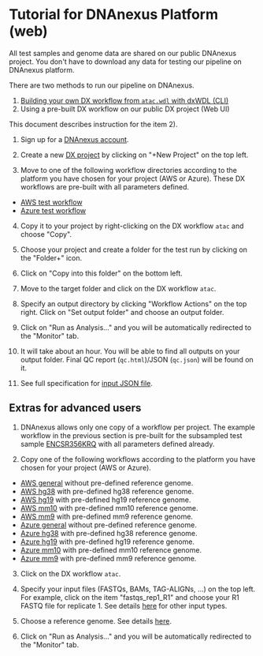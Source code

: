 # Tutorial for DNAnexus Platform (web)

All test samples and genome data are shared on our public DNAnexus project. You don't have to download any data for testing our pipeline on DNAnexus platform.

There are two methods to run our pipeline on DNAnexus.

1) [Building your own DX workflow from `atac.wdl` with dxWDL (CLI)](tutorial_dx_cli.md)
2) Using a pre-built DX workflow on our public DX project (Web UI)

This document describes instruction for the item 2).

1. Sign up for a [DNAnexus account](https://platform.DNAnexus.com/register).

2. Create a new [DX project](https://platform.DNAnexus.com/projects) by clicking on "+New Project" on the top left.

3. Move to one of the following workflow directories according to the platform you have chosen for your project (AWS or Azure). These DX workflows are pre-built with all parameters defined.

* [AWS test workflow](https://platform.DNAnexus.com/projects/BKpvFg00VBPV975PgJ6Q03v6/data/ATAC-seq/workflows/v1.3.1/test_ENCSR356KRQ_subsampled)
* [Azure test workflow](https://platform.DNAnexus.com/projects/F6K911Q9xyfgJ36JFzv03Z5J/data/ATAC-seq/workflows/v1.3.1/test_ENCSR356KRQ_subsampled)

4. Copy it to your project by right-clicking on the DX workflow `atac` and choose "Copy". 

5. Choose your project and create a folder for the test run by clicking on the "Folder+" icon.

6. Click on "Copy into this folder" on the bottom left.

7. Move to the target folder and click on the DX workflow `atac`.

9. Specify an output directory by clicking "Workflow Actions" on the top right. Click on "Set output folder" and choose an output folder.

10. Click on "Run as Analysis..." and you will be automatically redirected to the "Monitor" tab.

11. It will take about an hour. You will be able to find all outputs on your output folder. Final QC report (`qc.html`)/JSON (`qc.json`) will be found on it.

11. See full specification for [input JSON file](input.md).


## Extras for advanced users

1. DNAnexus allows only one copy of a workflow per project. The example workflow in the previous section is pre-built for the subsampled test sample [ENCSR356KRQ](https://www.encodeproject.org/experiments/ENCSR356KRQ/) with all parameters defined already.

2. Copy one of the following workflows according to the platform you have chosen for your project (AWS or Azure).
* [AWS general](https://platform.DNAnexus.com/projects/BKpvFg00VBPV975PgJ6Q03v6/data/ATAC-seq/workflows/v1.3.1/general) without pre-defined reference genome.
* [AWS hg38](https://platform.DNAnexus.com/projects/BKpvFg00VBPV975PgJ6Q03v6/data/ATAC-seq/workflows/v1.3.1/hg38) with pre-defined hg38 reference genome.
* [AWS hg19](https://platform.DNAnexus.com/projects/BKpvFg00VBPV975PgJ6Q03v6/data/ATAC-seq/workflows/v1.3.1/hg19) with pre-defined hg19 reference genome.
* [AWS mm10](https://platform.DNAnexus.com/projects/BKpvFg00VBPV975PgJ6Q03v6/data/ATAC-seq/workflows/v1.3.1/mm10) with pre-defined mm10 reference genome.
* [AWS mm9](https://platform.DNAnexus.com/projects/BKpvFg00VBPV975PgJ6Q03v6/data/ATAC-seq/workflows/v1.3.1/mm9) with pre-defined mm9 reference genome.
* [Azure general](https://platform.DNAnexus.com/projects/F6K911Q9xyfgJ36JFzv03Z5J/data/ATAC-seq/workflows/v1.3.1/general) without pre-defined reference genome.
* [Azure hg38](https://platform.DNAnexus.com/projects/F6K911Q9xyfgJ36JFzv03Z5J/data/ATAC-seq/workflows/v1.3.1/hg38) with pre-defined hg38 reference genome.
* [Azure hg19](https://platform.DNAnexus.com/projects/F6K911Q9xyfgJ36JFzv03Z5J/data/ATAC-seq/workflows/v1.3.1/hg19) with pre-defined hg19 reference genome.
* [Azure mm10](https://platform.DNAnexus.com/projects/F6K911Q9xyfgJ36JFzv03Z5J/data/ATAC-seq/workflows/v1.3.1/mm10) with pre-defined mm10 reference genome.
* [Azure mm9](https://platform.DNAnexus.com/projects/F6K911Q9xyfgJ36JFzv03Z5J/data/ATAC-seq/workflows/v1.3.1/mm9) with pre-defined mm9 reference genome.

3. Click on the DX workflow `atac`.

4. Specify your input files (FASTQs, BAMs, TAG-ALIGNs, ...) on the top left. For example, click on the item "fastqs_rep1_R1" and choose your R1 FASTQ file for replicate 1. See details [here](input.md) for other input types.

5. Choose a reference genome. See details [here](input.md).

6. Click on "Run as Analysis..." and you will be automatically redirected to the "Monitor" tab.

